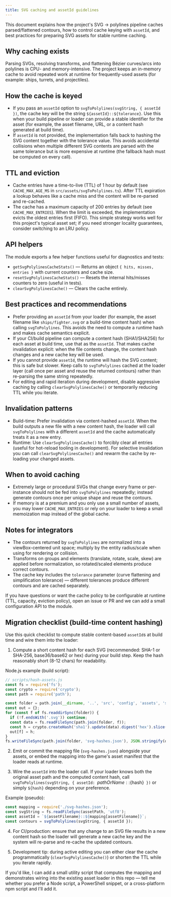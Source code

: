 ```yaml
---
title: SVG caching and assetId guidelines
---
```


This document explains how the project's SVG -> polylines pipeline caches parsed/flattened contours, how to control cache keying with `assetId`, and best practices for preparing SVG assets for stable runtime caching.

Why caching exists
------------------

Parsing SVGs, resolving transforms, and flattening Bézier curves/arcs into polylines is CPU- and memory-intensive. The project keeps an in-memory cache to avoid repeated work at runtime for frequently-used assets (for example: ships, turrets, and projectiles).

How the cache is keyed
----------------------

- If you pass an `assetId` option to `svgToPolylines(svgString, { assetId })`, the cache key will be the string `${assetId}::${tolerance}`. Use this when your build pipeline or loader can provide a stable identifier for the asset (for example, the asset filename, URL, or a content hash generated at build time).
- If `assetId` is not provided, the implementation falls back to hashing the SVG content together with the tolerance value. This avoids accidental collisions when multiple different SVG contents are parsed with the same tolerance but is more expensive at runtime (the fallback hash must be computed on every call).

TTL and eviction
-----------------

- Cache entries have a time-to-live (TTL) of 1 hour by default (see `CACHE_MAX_AGE_MS` in `src/assets/svgToPolylines.ts`). After TTL expiration a lookup behaves like a cache miss and the content will be re-parsed and re-cached.
- The cache has a maximum capacity of 200 entries by default (see `CACHE_MAX_ENTRIES`). When the limit is exceeded, the implementation evicts the oldest entries first (FIFO). This simple strategy works well for this project's typical asset set; if you need stronger locality guarantees, consider switching to an LRU policy.

API helpers
-----------

The module exports a few helper functions useful for diagnostics and tests:

- `getSvgPolylinesCacheStats()` — Returns an object `{ hits, misses, entries }` with current counters and cache size.
- `resetSvgPolylinesCacheStats()` — Resets the internal hits/misses counters to zero (useful in tests).
- `clearSvgPolylinesCache()` — Clears the cache entirely.

Best practices and recommendations
---------------------------------

- Prefer providing an `assetId` from your loader (for example, the asset filename like `ships/fighter.svg` or a build-time content hash) when calling `svgToPolylines`. This avoids the need to compute a runtime hash and makes cache semantics explicit.
- If your CI/build pipeline can compute a content hash (SHA1/SHA256) for each asset at build time, use that as the `assetId`. That makes cache invalidation explicit: when the file contents change, the content hash changes and a new cache key will be used.
- If you cannot provide `assetId`, the runtime will hash the SVG content; this is safe but slower. Keep calls to `svgToPolylines` cached at the loader layer (call once per asset and reuse the returned contours) rather than re-parsing the same string repeatedly.
- For editing and rapid iteration during development, disable aggressive caching by calling `clearSvgPolylinesCache()` or temporarily reducing TTL while you iterate.

Invalidation patterns
---------------------

- Build-time: Prefer invalidation via content-hashed `assetId`. When the build outputs a new file with a new content hash, the loader will call `svgToPolylines` with a different `assetId` and the cache automatically treats it as a new entry.
- Runtime: Use `clearSvgPolylinesCache()` to forcibly clear all entries (useful for hot-reload tooling in development). For selective invalidation you can call `clearSvgPolylinesCache()` and rewarm the cache by re-loading your changed assets.

When to avoid caching
---------------------

- Extremely large or procedural SVGs that change every frame or per-instance should not be fed into `svgToPolylines` repeatedly; instead generate contours once per unique shape and reuse the contours.
- If memory is at a premium and you only use a small number of assets, you may lower `CACHE_MAX_ENTRIES` or rely on your loader to keep a small memoization map instead of the global cache.

Notes for integrators
---------------------

- The contours returned by `svgToPolylines` are normalized into a viewBox-centered unit space; multiply by the entity radius/scale when using for rendering or collision.
- Transforms on groups and elements (translate, rotate, scale, skew) are applied before normalization, so rotated/scaled elements produce correct contours.
- The cache key includes the `tolerance` parameter (curve flattening and simplification tolerance) — different tolerances produce different contours and are cached separately.

If you have questions or want the cache policy to be configurable at runtime (TTL, capacity, eviction policy), open an issue or PR and we can add a small configuration API to the module.

Migration checklist (build-time content hashing)
------------------------------------------------

Use this quick checklist to compute stable content-based `assetId`s at build time and wire them into the loader:

1. Compute a short content hash for each SVG (recommended: SHA-1 or SHA-256, base36/base62 or hex) during your build step. Keep the hash reasonably short (8-12 chars) for readability.

  Node.js example (build script):

```js
// scripts/hash-assets.js
const fs = require('fs');
const crypto = require('crypto');
const path = require('path');

const folder = path.join(__dirname, '..', 'src', 'config', 'assets', 'svg');
const out = {};
for (const f of fs.readdirSync(folder)) {
  if (!f.endsWith('.svg')) continue;
  const data = fs.readFileSync(path.join(folder, f));
  const h = crypto.createHash('sha1').update(data).digest('hex').slice(0, 10);
  out[f] = h;
}
fs.writeFileSync(path.join(folder, 'svg-hashes.json'), JSON.stringify(out, null, 2));
```

2. Emit or commit the mapping file (`svg-hashes.json`) alongside your assets, or embed the mapping into the game's asset manifest that the loader reads at runtime.

3. Wire the `assetId` into the loader call. If your loader knows both the original asset path and the computed content hash, call `svgToPolylines(svgString, { assetId: `${pathOrName}::${hash}` })` or simply `${hash}` depending on your preference.

  Example (pseudo):

```ts
const mapping = require('./svg-hashes.json');
const svgString = fs.readFileSync(assetPath, 'utf8');
const assetId = `${assetFilename}::${mapping[assetFilename]}`;
const contours = svgToPolylines(svgString, { assetId });
```

4. For CI/production: ensure that any change to an SVG file results in a new content hash so the loader will generate a new cache key and the system will re-parse and re-cache the updated contours.

5. Development tip: during active editing you can either clear the cache programmatically (`clearSvgPolylinesCache()`) or shorten the TTL while you iterate rapidly.

If you'd like, I can add a small utility script that computes the mapping and demonstrates wiring into the existing asset loader in this repo — tell me whether you prefer a Node script, a PowerShell snippet, or a cross-platform npm script and I'll add it.
